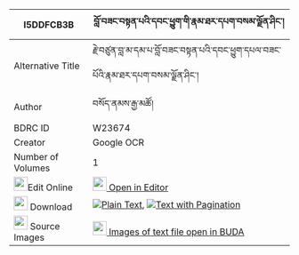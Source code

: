 |I5DDFCB3B|བློ་བཟང་བསྟན་པའི་དབང་ཕྱུག་གི་རྣམ་ཐར་དཔག་བསམ་ལྗོན་ཤིང་། 
| --- | --- 
|Alternative Title |རྗེ་བཙུན་བླ་མ་དམ་པ་བློ་བཟང་བསྟན་པའི་དབང་ཕྱུག་དཔལ་བཟང་པོའི་རྣམ་ཐར་དཔག་བསམ་ལྗོན་ཤིང་།
|Author| བསོད་ནམས་རྒྱ་མཚོ།
|BDRC ID | W23674
|Creator | Google OCR
|Number of Volumes| 1
|<img width="25" src="https://img.icons8.com/color/25/000000/edit-property.png">Edit Online| [<img width="25" src="https://avatars.githubusercontent.com/u/45091458?s=200&v=4"> Open in Editor](http://editor.openpecha.org/I5DDFCB3B)
|<img width="25" src="https://img.icons8.com/fluent/48/000000/download-2.png"/>  Download | [![](https://img.icons8.com/color/20/000000/txt.png)Plain Text](https://github.com/Openpecha/I5DDFCB3B/releases/download/v1/lozang_tenpa_i_wangchuk_gi_nam_plain_I5DDFCB3B.zip), [![](https://img.icons8.com/color/20/000000/txt.png)Text with Pagination](https://github.com/Openpecha/I5DDFCB3B/releases/download/v1/lozang_tenpa_i_wangchuk_gi_nam_pages_I5DDFCB3B.zip)
|<img width="25" src="https://img.icons8.com/plasticine/100/000000/pictures-folder.png"/>  Source Images | [<img width="25" src="https://library.bdrc.io/icons/BUDA-small.svg"> Images of text file open in BUDA](https://library.bdrc.io/show/bdr:W23674)